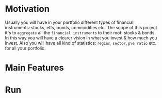 # Motivation
Usually you will have in your portfolio different types of financial instruments: stocks, etfs, bonds, commodities etc.
The scope of this project it's to `aggregate` all the `financial instruments` to their root: stocks & bonds. In this way you will
have a clearer vision in what you invest & how much you invest. Also you will have all kind of statistics: `region`, 
`sector`, `p\e ratio` etc. for all your portfolio.

# Main Features

# Run
